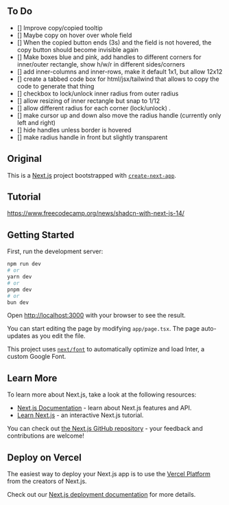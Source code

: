 ## To Do

- [] Improve copy/copied tooltip
- [] Maybe copy on hover over whole field
- [] When the copied button ends (3s) and the field is not hovered, the copy button should become invisible again
- [] Make boxes blue and pink, add handles to different corners for inner/outer rectangle, show h/w/r in different sides/corners
- [] add inner-columns and inner-rows, make it default 1x1, but allow 12x12
- [] create a tabbed code box for html/jsx/tailwind that allows to copy the code to generate that thing
- [] checkbox to lock/unlock inner radius from outer radius
- [] allow resizing of inner rectangle but snap to 1/12
- [] allow different radius for each corner (lock/unlock)
  .
- [] make cursor up and down also move the radius handle (currently only left and right)
- [] hide handles unless border is hovered
- [] make radius handle in front but slightly transparent

## Original

This is a [Next.js](https://nextjs.org/) project bootstrapped with [`create-next-app`](https://github.com/vercel/next.js/tree/canary/packages/create-next-app).

## Tutorial

https://www.freecodecamp.org/news/shadcn-with-next-js-14/

## Getting Started

First, run the development server:

```bash
npm run dev
# or
yarn dev
# or
pnpm dev
# or
bun dev
```

Open [http://localhost:3000](http://localhost:3000) with your browser to see the result.

You can start editing the page by modifying `app/page.tsx`. The page auto-updates as you edit the file.

This project uses [`next/font`](https://nextjs.org/docs/basic-features/font-optimization) to automatically optimize and load Inter, a custom Google Font.

## Learn More

To learn more about Next.js, take a look at the following resources:

- [Next.js Documentation](https://nextjs.org/docs) - learn about Next.js features and API.
- [Learn Next.js](https://nextjs.org/learn) - an interactive Next.js tutorial.

You can check out [the Next.js GitHub repository](https://github.com/vercel/next.js/) - your feedback and contributions are welcome!

## Deploy on Vercel

The easiest way to deploy your Next.js app is to use the [Vercel Platform](https://vercel.com/new?utm_medium=default-template&filter=next.js&utm_source=create-next-app&utm_campaign=create-next-app-readme) from the creators of Next.js.

Check out our [Next.js deployment documentation](https://nextjs.org/docs/deployment) for more details.
